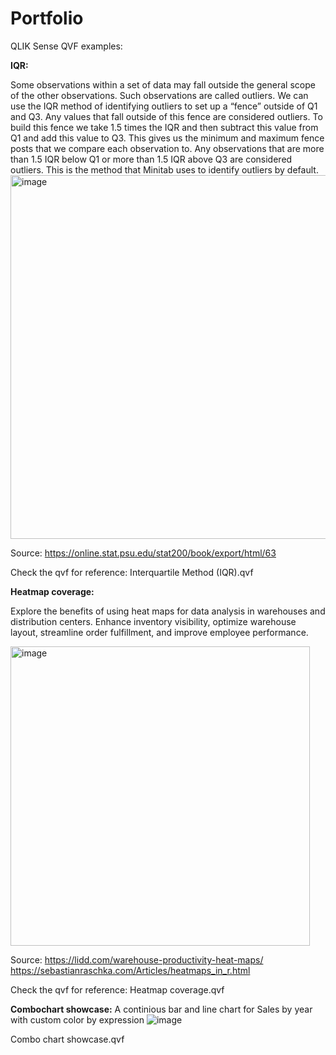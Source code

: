 # Portfolio
QLIK Sense QVF examples: 

**IQR:**

Some observations within a set of data may fall outside the general scope of the other observations. Such observations are called outliers.
We can use the IQR method of identifying outliers to set up a “fence” outside of Q1 and Q3. Any values that fall outside of this fence are considered outliers. To build this fence we take 1.5 times the IQR and then subtract this value from Q1 and add this value to Q3. This gives us the minimum and maximum fence posts that we compare each observation to. Any observations that are more than 1.5 IQR below Q1 or more than 1.5 IQR above Q3 are considered outliers. This is the method that Minitab uses to identify outliers by default. 
<img width="582" alt="image" src="https://github.com/BISquad2022/Portfolio/assets/115148983/eaf0997e-656d-40da-b69a-80796fbd399f">

Source: https://online.stat.psu.edu/stat200/book/export/html/63

Check the qvf for reference: Interquartile Method (IQR).qvf
 
**Heatmap coverage:**

Explore the benefits of using heat maps for data analysis in warehouses and distribution centers. 
Enhance inventory visibility, optimize warehouse layout, streamline order fulfillment, and improve employee performance.

<img width="479" alt="image" src="https://github.com/BISquad2022/Portfolio/assets/115148983/8b10220e-7daf-4f31-8f9b-50cb01fcaff8">

Source: https://lidd.com/warehouse-productivity-heat-maps/ https://sebastianraschka.com/Articles/heatmaps_in_r.html

Check the qvf for reference: Heatmap coverage.qvf

**Combochart showcase:**
A continious bar and line chart for Sales by year with custom color by expression
![image](https://github.com/BISquad2022/Portfolio/assets/115148983/09a0b07e-456e-4dbc-9906-529bc799170f)

Combo chart showcase.qvf



